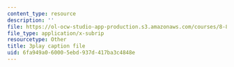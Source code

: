 ```yaml
---
content_type: resource
description: ''
file: https://ol-ocw-studio-app-production.s3.amazonaws.com/courses/8-821-string-theory-and-holographic-duality-fall-2014/6fa949a060005ebd937d417ba3c4848e_WPuDh61Lkpg.vtt
file_type: application/x-subrip
resourcetype: Other
title: 3play caption file
uid: 6fa949a0-6000-5ebd-937d-417ba3c4848e
---
```

